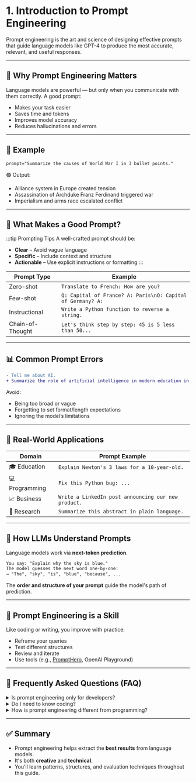 
# 1. Introduction to Prompt Engineering

Prompt engineering is the art and science of designing effective prompts that guide language models like GPT-4 to produce the most accurate, relevant, and useful responses.

---

## 🌟 Why Prompt Engineering Matters

Language models are powerful — but only when you communicate with them correctly. A good prompt:

- Makes your task easier
- Saves time and tokens
- Improves model accuracy
- Reduces hallucinations and errors

---

## 💬 Example

```mdx-code-block
prompt="Summarize the causes of World War I in 3 bullet points."
```

🟢 Output:
- Alliance system in Europe created tension  
- Assassination of Archduke Franz Ferdinand triggered war  
- Imperialism and arms race escalated conflict  

---

## 🎯 What Makes a Good Prompt?

:::tip Prompting Tips
A well-crafted prompt should be:
- **Clear** – Avoid vague language
- **Specific** – Include context and structure
- **Actionable** – Use explicit instructions or formatting
:::

| Prompt Type      | Example |
|------------------|---------|
| Zero-shot        | `Translate to French: How are you?` |
| Few-shot         | `Q: Capital of France? A: Paris\nQ: Capital of Germany? A:` |
| Instructional    | `Write a Python function to reverse a string.` |
| Chain-of-Thought | `Let's think step by step: 45 is 5 less than 50...` |

---

## 📊 Common Prompt Errors

```diff
- Tell me about AI.
+ Summarize the role of artificial intelligence in modern education in 100 words.
```

Avoid:
- Being too broad or vague
- Forgetting to set format/length expectations
- Ignoring the model’s limitations

---

## 📁 Real-World Applications

| Domain         | Prompt Example |
|----------------|----------------|
| 🎓 Education   | `Explain Newton's 3 laws for a 10-year-old.` |
| 💻 Programming | `Fix this Python bug: ...` |
| 📈 Business     | `Write a LinkedIn post announcing our new product.` |
| 🧠 Research     | `Summarize this abstract in plain language.` |

---

## 🧠 How LLMs Understand Prompts

Language models work via **next-token prediction**.

```txt
You say: "Explain why the sky is blue."
The model guesses the next word one-by-one:
→ "The", "sky", "is", "blue", "because", ...
```

The **order and structure of your prompt** guide the model's path of prediction.

---

## 🚀 Prompt Engineering is a Skill

Like coding or writing, you improve with practice:

- Reframe your queries
- Test different structures
- Review and iterate
- Use tools (e.g., [PromptHero](https://prompthero.com), OpenAI Playground)

---

## 🙋 Frequently Asked Questions (FAQ)

<details>
<summary>Is prompt engineering only for developers?</summary>

**No.** It's useful for teachers, marketers, analysts, writers — anyone using AI tools!

</details>

<details>
<summary>Do I need to know coding?</summary>

**Not necessarily.** Some advanced prompting can involve code (e.g., using APIs), but basic prompts require only clear language.

</details>

<details>
<summary>How is prompt engineering different from programming?</summary>

Programming is rule-based and deterministic. Prompting is probabilistic — you *influence* output rather than control it.

</details>

---

## ✅ Summary

- Prompt engineering helps extract the **best results** from language models.
- It's both **creative** and **technical**.
- You’ll learn patterns, structures, and evaluation techniques throughout this guide.
